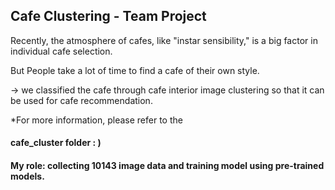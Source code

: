 
## Cafe Clustering - Team Project


Recently, the atmosphere of cafes, like "instar sensibility," is a big factor in individual cafe selection. 


But People take a lot of time to find a cafe of their own style. 


-> we classified the cafe through cafe interior image clustering so that it can be used for cafe recommendation.


*For more information, please refer to the <h4>cafe_cluster folder : )</h4>


#### My role: collecting 10143 image data and training model using pre-trained models.

